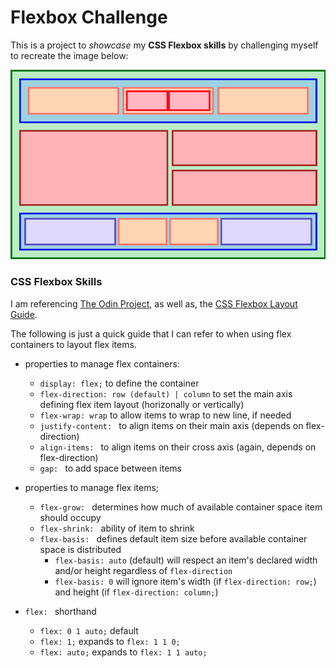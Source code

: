 # Flexbox Challenge

This is a project to _showcase_ my **CSS Flexbox skills** by challenging myself to
recreate the image below:

![From TOP Foundations Intro to Flexbox - Screenshot of layout using flexbox.](FLEX-CHALLENGE.png)

<!--![From TOP Foundations Intro to Flexbox - Screenshot of layout using flexbox.](https://github.com/liamsapps/flexbox-challenge/blob/main/FLEX-CHALLENGE.png)-->

### CSS Flexbox Skills

I am referencing [The Odin Project](https://www.theodinproject.com/paths/foundations/courses/foundations), as well as, the [CSS Flexbox Layout Guide](https://css-tricks.com/snippets/css/a-guide-to-flexbox).

The following is just a quick guide that I can refer to when using flex containers to layout flex items.

- properties to manage flex containers:
  - `display: flex;` to define the container
  - `flex-direction: row (default) | column` to set the main axis defining flex item layout (horizonally or vertically)
  - `flex-wrap: wrap` to allow items to wrap to new line, if needed
  - `justify-content: ` to align items on their main axis (depends on flex-direction)
  - `align-items: ` to align items on their cross axis (again, depends on flex-direction)
  - `gap: ` to add space between items

- properties to manage flex items;
  - `flex-grow: ` determines how much of available container space item should occupy
  - `flex-shrink: ` ability of item to shrink
  - `flex-basis: ` defines default item size before available container space is distributed
	 - `flex-basis: auto` (default) will respect an item's declared width and/or height regardless of `flex-direction`
	 - `flex-basis: 0` will ignore item's width (if `flex-direction: row;`) and height (if `flex-direction: column;`)

- `flex: ` shorthand
  - `flex: 0 1 auto;` default
  - `flex: 1;` expands to `flex: 1 1 0;` 
  - `flex: auto;` expands to `flex: 1 1 auto;`